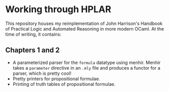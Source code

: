 # Working through HPLAR
This repository houses my reimplementation of John Harrison's Handbook of Practical Logic and Automated Reasoning in more modern OCaml. At the time of writing, it contains:

## Chapters 1 and 2
- A parameterized parser for the `formula` datatype using menhir. Menhir takes a `parameter` directive in an `.mly` file and produces a functor for a parser, which is pretty cool! 
- Pretty printers for propositional formulae.
- Printing of truth tables of propositional formulae. 